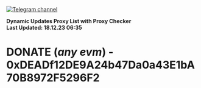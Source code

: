 [![Telegram channel](https://img.shields.io/endpoint?url=https://runkit.io/damiankrawczyk/telegram-badge/branches/master?url=https://t.me/n4z4v0d)](https://t.me/n4z4v0d) 

**Dynamic Updates Proxy List with Proxy Checker**  
**Last Updated: 18.12.23 06:35**

# DONATE (_any evm_) - 0xDEADf12DE9A24b47Da0a43E1bA70B8972F5296F2
